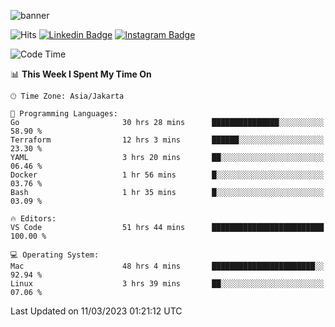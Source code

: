 ![banner](https://readme-typing-svg.herokuapp.com/?lines=Hello,+There!+👋;This+is+ryanbekhen....;Nice+to+meet+you!&center=false)

![Hits](https://hits.seeyoufarm.com/api/count/incr/badge.svg?url=https%3A%2F%2Fgithub.com%2Fryanbekhen%2Fhit-counter&count_bg=%2379C83D&title_bg=%23555555&icon=github.svg&icon_color=%23E7E7E7&title=Provile+views&edge_flat=true)
[![Linkedin Badge](https://img.shields.io/badge/-LinkedIn-0e76a8?style=flat-square&logo=Linkedin&logoColor=white)](https://linkedin.com/in/ryanbekhen)
[![Instagram Badge](https://img.shields.io/badge/-Instagram-e4405f?style=flat-square&logo=Instagram&logoColor=white)](https://instagram.com/ryanbekhen.dev/)

<!--START_SECTION:waka-->
![Code Time](http://img.shields.io/badge/Code%20Time-200%20hrs%2038%20mins-blue)

📊 **This Week I Spent My Time On** 

```text
🕑︎ Time Zone: Asia/Jakarta

💬 Programming Languages: 
Go                       30 hrs 28 mins      ███████████████░░░░░░░░░░   58.90 % 
Terraform                12 hrs 3 mins       ██████░░░░░░░░░░░░░░░░░░░   23.30 % 
YAML                     3 hrs 20 mins       ██░░░░░░░░░░░░░░░░░░░░░░░   06.46 % 
Docker                   1 hr 56 mins        █░░░░░░░░░░░░░░░░░░░░░░░░   03.76 % 
Bash                     1 hr 35 mins        █░░░░░░░░░░░░░░░░░░░░░░░░   03.09 % 

🔥 Editors: 
VS Code                  51 hrs 44 mins      █████████████████████████   100.00 % 

💻 Operating System: 
Mac                      48 hrs 4 mins       ███████████████████████░░   92.94 % 
Linux                    3 hrs 39 mins       ██░░░░░░░░░░░░░░░░░░░░░░░   07.06 % 
```


 Last Updated on 11/03/2023 01:21:12 UTC
<!--END_SECTION:waka-->
